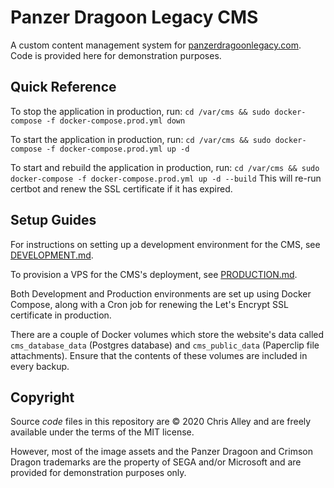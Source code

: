 Panzer Dragoon Legacy CMS
=========================

A custom content management system for
[panzerdragoonlegacy.com](http://www.panzerdragoonlegacy.com). Code is provided
here for demonstration purposes.

Quick Reference
---------------

To stop the application in production, run:
`cd /var/cms && sudo docker-compose -f docker-compose.prod.yml down`

To start the application in production, run:
`cd /var/cms && sudo docker-compose -f docker-compose.prod.yml up -d`

To start and rebuild the application in production, run:
`cd /var/cms && sudo docker-compose -f docker-compose.prod.yml up -d --build`
This will re-run certbot and renew the SSL certificate if it has expired.

Setup Guides
------------

For instructions on setting up a development environment for the CMS, see
[DEVELOPMENT.md](DEVELOPMENT.md).

To provision a VPS for the CMS's deployment,
see [PRODUCTION.md](PRODUCTION.md).

Both Development and Production environments are set up using Docker Compose,
along with a Cron job for renewing the Let's Encrypt SSL certificate in
production.

There are a couple of Docker volumes which store the website's data called
`cms_database_data` (Postgres database) and `cms_public_data` (Paperclip file
attachments). Ensure that the contents of these volumes are included in every
backup.

Copyright
---------

Source *code* files in this repository are © 2020 Chris Alley and are freely
available under the terms of the MIT license.

However, most of the image assets and the Panzer Dragoon and Crimson Dragon
trademarks are the property of SEGA and/or Microsoft and are provided for
demonstration purposes only.
